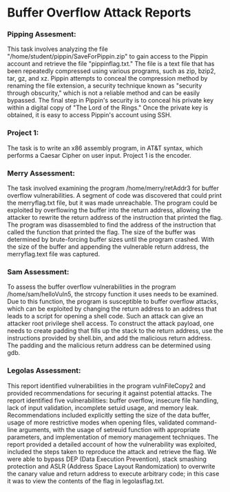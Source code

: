 # Buffer Overflow Attack Reports
### Pipping Assesment:
This task involves analyzing the file "/home/student/pippin/SaveForPippin.zip" to gain access to the Pippin account and retrieve the file "pippinflag.txt." The file is a text file that has been repeatedly compressed using various programs, such as zip, bzip2, tar, gz, and xz. Pippin attempts to conceal the compression method by renaming the file extension, a security technique known as "security through obscurity," which is not a reliable method and can be easily bypassed. The final step in Pippin's security is to conceal his private key within a digital copy of "The Lord of the Rings." Once the private key is obtained, it is easy to access Pippin's account using SSH.

### Project 1:
The task is to write an x86 assembly program, in AT&T syntax, which performs a Caesar Cipher on user input. Project 1 is the encoder.

### Merry Assessment:
The task involved examining the program /home/merry/retAddr3 for buffer overflow vulnerabilities. A segment of code was discovered that could print the merryflag.txt file, but it was made unreachable. The program could be exploited by overflowing the buffer into the return address, allowing the attacker to rewrite the return address of the instruction that printed the flag. The program was disassembled to find the address of the instruction that called the function that printed the flag. The size of the buffer was determined by brute-forcing buffer sizes until the program crashed. With the size of the buffer and appending the vulnerable return address, the merryflag.text file was captured.

### Sam Assessment:
To assess the buffer overflow vulnerabilities in the program /home/sam/helloVuln5, the strcopy function it uses needs to be examined. Due to this function, the program is susceptible to buffer overflow attacks, which can be exploited by changing the return address to an address that leads to a script for opening a shell code. Such an attack can give an attacker root privilege shell access. To construct the attack payload, one needs to create padding that fills up the stack to the return address, use the instructions provided by shell.bin, and add the malicious return address. The padding and the malicious return address can be determined using gdb.

### Legolas Assessment:
This report identified vulnerabilities in the program vulnFileCopy2 and provided recommendations for securing it against potential attacks. The report identified five vulnerabilities: buffer overflow, insecure file handling, lack of input validation, incomplete setuid usage, and memory leak. Recommendations included explicitly setting the size of the data buffer, usage of more restrictive modes when opening files, validated command-line arguments, with the usage of setreuid function with appropriate parameters, and implementation of memory management techniques.
The report provided a detailed account of how the vulnerability was exploited, included the steps taken to reproduce the attack and retrieve the flag. We were able to bypass DEP (Data Execution Prevention), stack smashing protection and ASLR (Address Space Layout Randomization) to overwrite the canary value and return address to execute arbitrary code; in this case it was to view the contents of the flag in legolasflag.txt.
